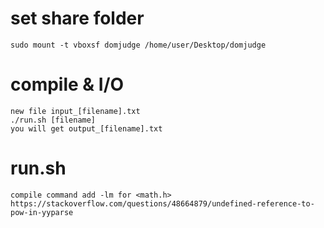 # set share folder
`sudo mount -t vboxsf domjudge /home/user/Desktop/domjudge`

# compile & I/O
```
new file input_[filename].txt
./run.sh [filename]
you will get output_[filename].txt
```

# run.sh
```
compile command add -lm for <math.h>
https://stackoverflow.com/questions/48664879/undefined-reference-to-pow-in-yyparse
```



